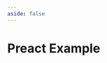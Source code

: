 ```yaml
---
aside: false
---
```


# Preact Example

<script setup>
import Demo from '../components/Demo.vue'
</script>

<Demo url="https://githubbox.com/willnguyen1312/zoom-image/tree/main/examples/preact-ts" />
